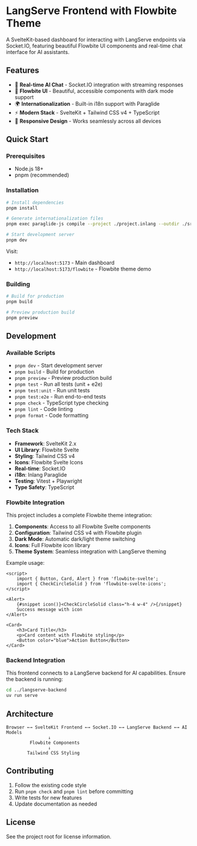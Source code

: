 # LangServe Frontend with Flowbite Theme

A SvelteKit-based dashboard for interacting with LangServe endpoints via Socket.IO, featuring beautiful Flowbite UI components and real-time chat interface for AI assistants.

## Features

- 🤖 **Real-time AI Chat** - Socket.IO integration with streaming responses
- 🎨 **Flowbite UI** - Beautiful, accessible components with dark mode support
- 🌍 **Internationalization** - Built-in i18n support with Paraglide
- ⚡ **Modern Stack** - SvelteKit + Tailwind CSS v4 + TypeScript
- 📱 **Responsive Design** - Works seamlessly across all devices

## Quick Start

### Prerequisites

- Node.js 18+
- pnpm (recommended)

### Installation

```bash
# Install dependencies
pnpm install

# Generate internationalization files
pnpm exec paraglide-js compile --project ./project.inlang --outdir ./src/lib/paraglide

# Start development server
pnpm dev
```

Visit:

- `http://localhost:5173` - Main dashboard
- `http://localhost:5173/flowbite` - Flowbite theme demo

### Building

```bash
# Build for production
pnpm build

# Preview production build
pnpm preview
```

## Development

### Available Scripts

- `pnpm dev` - Start development server
- `pnpm build` - Build for production
- `pnpm preview` - Preview production build
- `pnpm test` - Run all tests (unit + e2e)
- `pnpm test:unit` - Run unit tests
- `pnpm test:e2e` - Run end-to-end tests
- `pnpm check` - TypeScript type checking
- `pnpm lint` - Code linting
- `pnpm format` - Code formatting

### Tech Stack

- **Framework**: SvelteKit 2.x
- **UI Library**: Flowbite Svelte
- **Styling**: Tailwind CSS v4
- **Icons**: Flowbite Svelte Icons
- **Real-time**: Socket.IO
- **i18n**: Inlang Paraglide
- **Testing**: Vitest + Playwright
- **Type Safety**: TypeScript

### Flowbite Integration

This project includes a complete Flowbite theme integration:

1. **Components**: Access to all Flowbite Svelte components
2. **Configuration**: Tailwind CSS v4 with Flowbite plugin
3. **Dark Mode**: Automatic dark/light theme switching
4. **Icons**: Full Flowbite icon library
5. **Theme System**: Seamless integration with LangServe theming

Example usage:

```svelte
<script>
	import { Button, Card, Alert } from 'flowbite-svelte';
	import { CheckCircleSolid } from 'flowbite-svelte-icons';
</script>

<Alert>
	{#snippet icon()}<CheckCircleSolid class="h-4 w-4" />{/snippet}
	Success message with icon
</Alert>

<Card>
	<h3>Card Title</h3>
	<p>Card content with Flowbite styling</p>
	<Button color="blue">Action Button</Button>
</Card>
```

### Backend Integration

This frontend connects to a LangServe backend for AI capabilities. Ensure the backend is running:

```bash
cd ../langserve-backend
uv run serve
```

## Architecture

```
Browser ←→ SvelteKit Frontend ←→ Socket.IO ←→ LangServe Backend ←→ AI Models
                ↓
         Flowbite Components
                ↓
        Tailwind CSS Styling
```

## Contributing

1. Follow the existing code style
2. Run `pnpm check` and `pnpm lint` before committing
3. Write tests for new features
4. Update documentation as needed

## License

See the project root for license information.

